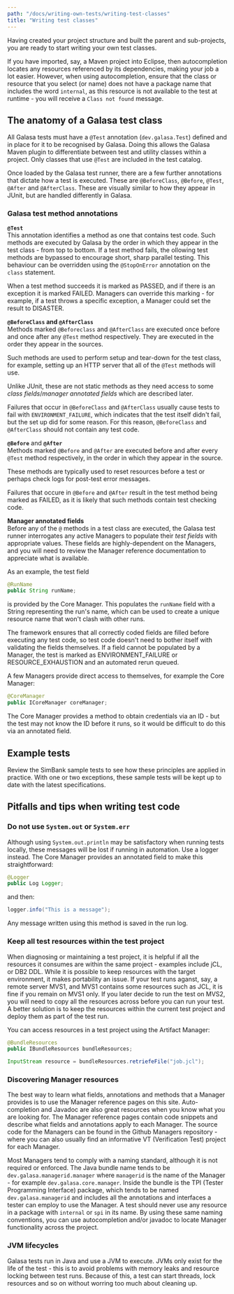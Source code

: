 ```yaml
---
path: "/docs/writing-own-tests/writing-test-classes"
title: "Writing test classes"
---
```


Having created your project structure and built the parent and sub-projects, you are ready to start writing your own test classes.

If you have imported, say, a Maven project into Eclipse, then autocompletion locates any resources referenced by its dependencies, making your job a lot easier. However, when using autocompletion, ensure that the class or resource that you select (or name) does not have a package name that includes the word `internal`, as this resource is not available to the test at runtime - you will receive a `Class not found` message.

## The anatomy of a Galasa test class

All Galasa tests must have a `@Test` annotation (`dev.galasa.Test`) defined and in place for it to be recognised by Galasa. Doing this allows the Galasa Maven plugin to differentiate between test and utility classes within a project. Only classes that use `@Test` are included in the test catalog.

Once loaded by the Galasa test runner, there are a few further annotations that dictate how a test is executed. These are `@BeforeClass`, `@Before`, `@Test`, `@After` and `@AfterClass`. These are visually similar to how they appear in JUnit, but are handled differently in Galasa.

### Galasa test method annotations

**`@Test`**
<br>
This annotation identifies a method as one that contains test code. Such methods are executed by Galasa by the order in which they appear in the test class - from top to bottom. If a test method fails, the ollowing test methods are bypassed to encourage short, sharp parallel testing. This behaviour can be overridden using the `@StopOnError` annotation on the `class` statement.

When a test method succeeds it is marked as PASSED, and if there is an exception it is marked FAILED. Managers can override this marking - for example, if a test throws a specific exception, a Manager could set the result to DISASTER.

**`@BeforeClass` and `@AfterClass`**
<br>
Methods marked `@Beforeclass` and `@AfterClass` are executed once before and once after any `@Test` method respectively. They are executed in the order they appear in the sources.

Such methods are used to perform setup and tear-down for the test class, for example, setting up an HTTP server that all of the `@Test` methods will use.

Unlike JUnit, these are not static methods as they need access to some _class fields_/_manager annotated fields_ which are described later.

Failures that occur in `@BeforeClass` and `@AfterClass` usually cause tests to fail with `ENVIRONMENT_FAILURE`, which indicates that the test itself didn't fail, but the set up did for some reason. For this reason, `@BeforeClass` and `@AfterClass` should not contain any test code.

**`@Before`** and **`@After`**
<br>
Methods marked `@Before` and `@After` are executed before and after every `@Test` method respectively, in the order in which they appear in the source.

These methods are typically used to reset resources before a test or perhaps check logs for post-test error messages.

Failures that occure in `@Before` and `@After` result in the test method being marked as FAILED, as it is likely that such methods contain test checking code.

**Manager annotated fields**
<br>
Before any of the `@` methods in a test class are executed, the Galasa test runner interrogates any active Managers to populate their _test fields_ with appropriate values. These fields are highly-dependent on the Managers, and you will need to review the Manager reference documentation to appreciate what is available.

As an example, the test field

```java
@RunName
public String runName;
```

is provided by the Core Manager. This populates the `runName` field with a String representing the run's name, which can be used to create a unique resource name that won't clash with other runs.

The framework ensures that all correctly coded fields are filled before executing any test code, so test code doesn't need to bother itself with validating the fields themselves. If a field cannot be populated by a Manager, the test is marked as ENVIRONMENT_FAILURE or RESOURCE_EXHAUSTION and an automated rerun queued.

A few Managers provide direct access to themselves, for example the Core Manager:

```java
@CoreManager
public ICoreManager coreManager;
```

The Core Manager provides a method to obtain credentials via an ID - but the test may not know the ID before it runs, so it would be difficult to do this via an annotated field.

## Example tests

Review the SimBank sample tests to see how these principles are applied in practice. With one or two exceptions, these sample tests will be kept up to date with the latest specifications.

## Pitfalls and tips when writing test code

### Do not use <code>System.out</code> or <code>System.err</code>

Although using `System.out.println` may be satisfactory when running tests locally, these messages will be lost if running in automation. Use a logger instead. The Core Manager provides an annotated field to make this straightforward:

```java
@Logger
public Log Logger;
```

and then:

```java
logger.info("This is a message");
```

Any message written using this method is saved in the run log.

### Keep all test resources within the test project

When diagnosing or maintaining a test project, it is helpful if all the resources it consumes are within the same project - examples include jCL, or DB2 DDL. While it is possible to keep resources with the target environment, it makes portability an issue. If your test runs aganst, say, a remote server MVS1, and MVS1 contains some resources such as JCL, it is fine if you remain on MVS1 only. If you later decide to run the test on MVS2, you will need to copy all the resources across before you can run your test. A better solution is to keep the resources within the current test project and deploy them as part of the test run.

You can access resources in a test project using the Artifact Manager:

```java
@BundleResources
public IBundleResources bundleResources;

InputStream resource = bundleResources.retriefeFile("job.jcl");
```

### Discovering Manager resources

The best way to learn what fields, annotations and methods that a Manager provides is to use the Manager reference pages on this site. Auto-completion and Javadoc are also great resources when you know what you are looking for. The Manager reference pages contain code snippets and describe what fields and annotations apply to each Manager. The source code for the Managers can be found in the Github Managers repository - where you can also usually find an informative VT (Verification Test) project for each Manager.

Most Managers tend to comply with a naming standard, although it is not required or enforced. The Java bundle name tends to be `dev.galasa.managerid.manager` where `managerid` is the name of the Manager - for example `dev.galasa.core.manager`. Inside the bundle is the TPI (Tester Programming Interface) package, which tends to be named `dev.galasa.managerid` and includes all the annotations and interfaces a tester can employ to use the Manager. A test should never use any resource in a package with `internal` or `spi` in its name. By using these same naming conventions, you can use autocompletion and/or javadoc to locate Manager functionality across the project.

### JVM lifecycles

Galasa tests run in Java and use a JVM to execute. JVMs only exist for the life of the test - this is to avoid problems with memory leaks and resource locking between test runs. Because of this, a test can start threads, lock resources and so on without worring too much about cleaning up.
